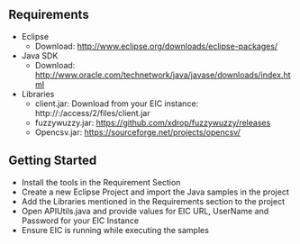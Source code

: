 Requirements
------------
* Eclipse
  * Download: http://www.eclipse.org/downloads/eclipse-packages/
* Java SDK
  * Download: http://www.oracle.com/technetwork/java/javase/downloads/index.html
* Libraries
  * client.jar: Download from your EIC instance: http://<cataloghost>:<port>/access/2/files/client.jar
  * fuzzywuzzy.jar: https://github.com/xdrop/fuzzywuzzy/releases
  * Opencsv.jar: https://sourceforge.net/projects/opencsv/
  
Getting Started
---------------
* Install the tools in the Requirement Section
* Create a new Eclipse Project and import the Java samples in the project
* Add the Libraries mentioned in the Requirements section to the project
* Open APIUtils.java and provide values for EIC URL, UserName and Password for your EIC Instance
* Ensure EIC is running while executing the samples
